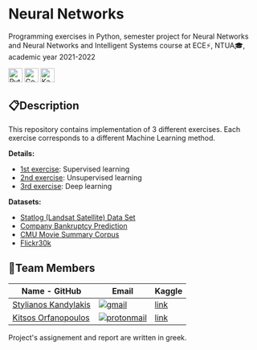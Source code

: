 #  <b>Neural Networks</b>

Programming exercises in Python, semester project for Neural Networks and Neural Networks and Intelligent Systems course at ECE⚡, NTUA🎓, academic year 2021-2022

<img alt="Python" src = "https://img.shields.io/badge/Python-1136AA?style=for-the-badge&logo=python&logoColor=white" height="28">  <img alt="Google Colab" src = "https://img.shields.io/badge/Google Colab-F9AB00?style=for-the-badge&logo=Google Colab&logoColor=white" height="28">  <img alt="Kaggle" src = "https://img.shields.io/badge/Kaggle-20BEFF?style=for-the-badge&logo=Kaggle&logoColor=white" height="28">

## 📋**Description**

This repository contains implementation of 3 different exercises.
Each exercise corresponds to a different Machine Learning method.

**Details:**
- [1st exercise](https://helios.ntua.gr/mod/assign/view.php?id=11553): Supervised learning
- [2nd exercise](https://helios.ntua.gr/mod/assign/view.php?id=13082): Unsupervised learning
- [3rd exercise](https://helios.ntua.gr/mod/assign/view.php?id=15122): Deep learning

**Datasets:**
- [Statlog (Landsat Satellite) Data Set](http://archive.ics.uci.edu/ml/datasets/Statlog+(Landsat+Satellite))
- [Company Bankruptcy Prediction](https://www.kaggle.com/fedesoriano/company-bankruptcy-prediction)
- [CMU Movie Summary Corpus](https://drive.google.com/uc?export=download&id=1-tN5rC1QCgwqL67cvIXdMbtd-Xf9Xqow)
- [Flickr30k](https://paperswithcode.com/dataset/flickr30k)


## 👔**Team Members**

| Name - GitHub                                     | Email                   |  Kaggle   |
|----------------------------------------------------------------|-------------------------|-----------------------|
| [Stylianos Kandylakis](https://github.com/stylkand/) |  <a href = "mailto:stelkcand@gmail.com" target="_blank"><img alt="gmail" src = "https://img.shields.io/badge/Gmail-D14836?style=for-the-badge&logo=gmail&logoColor=white">   | [link](https://www.kaggle.com/stelkand) |
| [Kitsos Orfanopoulos](https://github.com/kitsorfan)               | <a href = "mailto:kitsorfan@protonmail.com" target="_blank"><img alt="protonmail" src = "https://img.shields.io/badge/ProtonMail-8B89CC?style=for-the-badge&logo=protonmail&logoColor=white" ></a>| [link](https://www.kaggle.com/christosorfanopoulos) |


Project's assignement and report are written in greek.
















